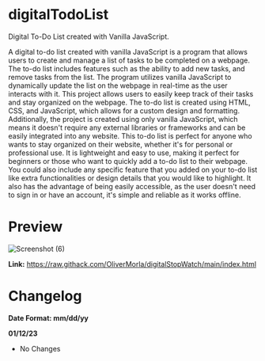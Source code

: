 # digitalTodoList
Digital To-Do List created with Vanilla JavaScript.

A digital to-do list created with vanilla JavaScript is a program that allows users to create and manage a list of tasks to be completed on a webpage. The to-do list includes features such as the ability to add new tasks, and remove tasks from the list. The program utilizes vanilla JavaScript to dynamically update the list on the webpage in real-time as the user interacts with it. This project allows users to easily keep track of their tasks and stay organized on the webpage. The to-do list is created using HTML, CSS, and JavaScript, which allows for a custom design and formatting. Additionally, the project is created using only vanilla JavaScript, which means it doesn't require any external libraries or frameworks and can be easily integrated into any website. This to-do list is perfect for anyone who wants to stay organized on their website, whether it's for personal or professional use. It is lightweight and easy to use, making it perfect for beginners or those who want to quickly add a to-do list to their webpage. You could also include any specific feature that you added on your to-do list like extra functionalities or design details that you would like to highlight. It also has the advantage of being easily accessible, as the user doesn't need to sign in or have an account, it's simple and reliable as it works offline.

# Preview
![Screenshot (6)](https://user-images.githubusercontent.com/73266650/212059289-50687198-af6a-48ad-b5de-75640859043c.png)

**Link:** https://raw.githack.com/OliverMorla/digitalStopWatch/main/index.html

# Changelog
 **Date Format: mm/dd/yy**

**01/12/23**
- No Changes
